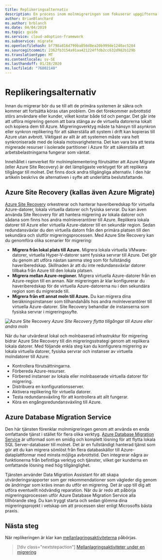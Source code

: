 ```yaml
---
title: Replikeringsalternativ
description: En process inom molnmigreringen som fokuserar uppgifterna för att migrera arbetsbelastningar till molnet.
author: BrianBlanchard
ms.author: brblanch
ms.date: 04/04/2019
ms.topic: guide
ms.service: cloud-adoption-framework
ms.subservice: migrate
ms.openlocfilehash: bf798a816d799ba856d8ea20b999de1240ac5284
ms.sourcegitcommit: 2362fb3154a91aa421224ffdb2cc632d982b129b
ms.translationtype: MT
ms.contentlocale: sv-SE
ms.lasthandoff: 01/28/2020
ms.locfileid: "76802148"
---
```

# <a name="replication-options"></a>Replikeringsalternativ

Innan du migrerar bör du se till att de primära systemen är säkra och kommer att fortsätta köras utan problem. Om det förekommer avbrottstid störs användare eller kunder, vilket kostar både tid och pengar. Det går inte att utföra migrering genom att bara stänga av de virtuella datorerna lokalt och kopiera dem till Azure. Migreringsverktyg måste ta hänsyn till asynkron eller synkron replikering för att säkerställa att system i drift kan kopieras till Azure utan avbrott. Viktigast av allt är att systemen måste vara helt synkroniserade med de lokala motsvarigheterna. Det kan vara bra att testa migrerade resurser i isolerade partitioner i Azure för att säkerställa att arbetsbelastningarna fungerar som väntat.

Innehållet i ramverket för molnimplementering förutsätter att Azure Migrate (eller Azure Site Recovery) är det lämpligaste verktyget för att replikera tillgångar till molnet. Det finns dock andra tillgängliga alternativ. I den här artikeln beskrivs de alternativen i syfte att underlätta beslutsfattande.

## <a name="azure-site-recovery-also-known-as-azure-migrate"></a>Azure Site Recovery (kallas även Azure Migrate)

[Azure Site Recovery](https://docs.microsoft.com/azure/site-recovery/site-recovery-overview) orkestrerar och hanterar haveriberedskap för virtuella Azure-datorer, lokala virtuella datorer och fysiska servrar. Du kan även använda Site Recovery för att hantera migrering av lokala datorer och sådana som finns hos andra molnleverantörer till Azure. Replikera lokala datorer till Azure eller virtuella Azure-datorer till en sekundär region. Sedan redundansväxlar du den virtuella datorn från den primära platsen till den sekundära och slutför migreringsprocessen. Med Azure Site Recovery kan du genomföra olika scenarier för migrering:

- **Migrera från lokal plats till Azure.** Migrera lokala virtuella VMware-datorer, virtuella Hyper-V-datorer samt fysiska servrar till Azure. Det gör du genom att utföra nästan samma steg som för fullständig haveriberedskap. Skillnaden är att du inte redundansväxlar datorer tillbaka från Azure till den lokala platsen.
- **Migrera mellan Azure-regioner.** Migrera virtuella Azure-datorer från en Azure-region till en annan. När migreringen är klar konfigurerar du haveriberedskap för de virtuella Azure-datorerna nu i den sekundära region som du migrerade till.
- **Migrera från ett annat moln till Azure.** Du kan migrera dina beräkningsinstanser som tillhandahålls hos andra molnleverantörer till virtuella Azure-datorer. Site Recovery behandlar de instanserna som fysiska servrar i migreringssyfte.

![Azure Site Recovery](../../../_images/migrate/asr-replication-image.png)
*Azure Site Recovery flytta tillgångar till Azure eller andra moln*

När du har utvärderat lokal och molnbaserad infrastruktur för migrering bidrar Azure Site Recovery till din migreringsstrategi genom att replikera lokala datorer. Med följande enkla steg kan du konfigurera migrering av lokala virtuella datorer, fysiska servrar och instanser av virtuella molndatorer till Azure:

- Kontrollera förutsättningarna.
- Förbereda Azure-resurser.
- Förbered instanser av lokala eller molnbaserade virtuella datorer för migrering.
- Distribuera en konfigurationsserver.
- Aktivera replikering för virtuella datorer.
- Testa redundansväxling för att kontrollera att allt fungerar.
- Köra en engångsredundansväxling till Azure.

## <a name="azure-database-migration-service"></a>Azure Database Migration Service

Den här tjänsten förenklar molnmigreringen genom att använda en enda omfattande tjänst i stället för flera olika verktyg. [Azure Database Migration Service](https://docs.microsoft.com/azure/dms/dms-overview) är utformad som en smidig och komplett lösning för att flytta lokala SQL Server-databaser till molnet. Det är en fullständigt hanterad tjänst som gör att du kan migrera sömlöst från flera databaskällor till Azure-dataplattformar med minsta möjliga avbrottstid. Den integrerar några av funktionerna från befintliga verktyg och tjänster, vilket ger kunderna en omfattande lösning med hög tillgänglighet.

Tjänsten använder Data Migration Assistant för att skapa utvärderingsrapporter som ger rekommendationer som vägleder dig genom de ändringar som krävs innan du utför en migrering. Det är upp till dig att utföra eventuellt nödvändig reparation. När du är redo att påbörja migreringsprocessen utför Azure Database Migration Service alla tillhörande steg. Du kan tryggt starta och sedan glömma dina migreringsprojekt i vetskap om att processen sker enligt Microsofts bästa praxis.

## <a name="next-steps"></a>Nästa steg

När replikeringen är klar kan [mellanlagringsaktiviteterna](./stage.md) påbörjas.

> [!div class="nextstepaction"]
> [Mellanlagringsaktiviteter under en migrering](./stage.md)
